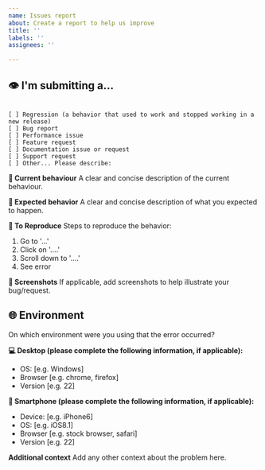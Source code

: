 ```yaml
---
name: Issues report
about: Create a report to help us improve
title: ''
labels: ''
assignees: ''

---
```


## 👁 I'm submitting a...

<!-- Check one of the following options with "x" -->
<pre><code>
[ ] Regression (a behavior that used to work and stopped working in a new release)
[ ] Bug report 
[ ] Performance issue
[ ] Feature request
[ ] Documentation issue or request
[ ] Support request
[ ] Other... Please describe:
</code></pre>

**🐛 Current behaviour**
A clear and concise description of the current behaviour.

**🐥 Expected behavior**
A clear and concise description of what you expected to happen.

**🐣 To Reproduce**<!-- If applicable/possible, please provide the steps to reproduce the problem you're having -->
Steps to reproduce the behavior:
1. Go to '...'
2. Click on '....'
3. Scroll down to '....'
4. See error

**🧾 Screenshots**
If applicable, add screenshots to help illustrate your bug/request.

## 🌐 Environment
On which environment were you using that the error occurred? 

**💻 Desktop (please complete the following information, if applicable):**
 - OS: [e.g. Windows]
 - Browser [e.g. chrome, firefox]
 - Version [e.g. 22]

**📱 Smartphone (please complete the following information, if applicable):**
 - Device: [e.g. iPhone6]
 - OS: [e.g. iOS8.1]
 - Browser [e.g. stock browser, safari]
 - Version [e.g. 22]

**Additional context**
Add any other context about the problem here.
